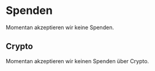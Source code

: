 # Spenden

Momentan akzeptieren wir keine Spenden.

## Crypto

Momentan akzeptieren wir keinen Spenden über Crypto.
